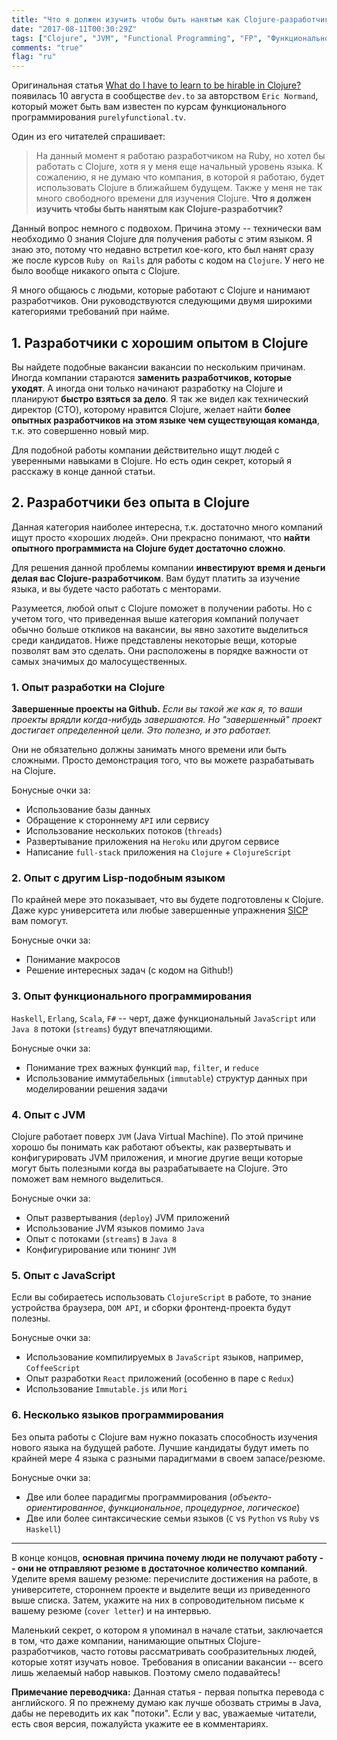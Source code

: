 ```yaml
---
title: "Что я должен изучить чтобы быть нанятым как Clojure-разработчик?"
date: "2017-08-11T00:30:29Z"
tags: ["Clojure", "JVM", "Functional Programming", "FP", "Функциональное программирование", "Get The Job", "Работа"]
comments: "true"
flag: "ru"
---
```


Оригинальная статья [What do I have to learn to be hirable in Clojure?](https://dev.to/ericnormand/what-do-i-have-to-learn-to-be-hirable-in-clojure) появилась 10 августа
в сообществе `dev.to` за авторством `Eric Normand`, который может быть вам известен по курсам
функционального программирования `purelyfunctional.tv`.
<!--more-->

Один из его читателей спрашивает:

<blockquote>
На данный момент я работаю разработчиком на Ruby, но хотел бы работать с Clojure, хотя я у меня еще
начальный уровень языка. К сожалению, я не думаю что компания, в которой я работаю, будет
использовать Clojure в ближайшем будущем. Также у меня не так много свободного времени для изучения
Clojure. <strong>Что я должен изучить чтобы быть нанятым как Clojure-разработчик?</strong>
</blockquote>

Данный вопрос немного с подвохом. Причина этому -- технически вам необходимо 0 знания Clojure для
получения работы с этим языком. Я знаю это, потому что недавно встретил кое-кого, кто был нанят
сразу же после курсов `Ruby on Rails` для работы с кодом на `Clojure`.
У него не было вообще никакого опыта с Clojure.

Я много общаюсь с людьми, которые работают с Clojure и нанимают разработчиков. Они руководствуются
следующими двумя широкими категориями требований при найме.

## 1. Разработчики с хорошим опытом в Clojure

Вы найдете подобные вакансии вакансии по нескольким причинам. Иногда компании стараются
**заменить разработчиков, которые уходят**. А иногда они только начинают разработку на Clojure и
планируют **быстро взяться за дело**. Я так же видел как технический директор (CTO), которому
нравится Clojure, желает найти **более опытных разработчиков на этом языке чем существующая команда**,
т.к. это совершенно новый мир.

Для подобной работы компании действительно ищут людей с уверенными навыками в Clojure.
Но есть один секрет, который я расскажу в конце данной статьи.

## 2. Разработчики без опыта в Clojure

Данная категория наиболее интересна, т.к. достаточно много компаний ищут просто «хороших людей».
Они прекрасно понимают, что **найти опытного программиста на Clojure будет достаточно сложно**.

Для решения данной проблемы компании **инвестируют время и деньги делая вас Clojure-разработчиком**.
Вам будут платить за изучение языка, и вы будете часто работать с менторами.

Разумеется, любой опыт с Clojure поможет в получении работы. Но с учетом того, что приведенная
выше категория компаний получает обычно больше откликов на вакансии, вы явно захотите выделиться
среди кандидатов. Ниже представлены некоторые вещи, которые позволят вам это сделать.
Они расположены в порядке важности от самых значимых до малосущественных.

### 1. Опыт разработки на Clojure

**Завершенные проекты на Github.**
_Если вы такой же как я, то ваши проекты врядли когда-нибудь завершаются. Но "завершенный" проект достигает определенной цели. Это полезно, и это работает._

Они не обязательно должны занимать много времени или быть сложными. Просто демонстрация того,
что вы можете разрабатывать на Clojure.

Бонусные очки за:

* Использование базы данных
* Обращение к стороннему `API` или сервису
* Использование нескольких потоков (`threads`)
* Развертывание приложения на `Heroku` или другом сервисе
* Написание `full-stack` приложения на `Clojure` + `ClojureScript`

### 2. Опыт с другим Lisp-подобным языком

По крайней мере это показывает, что вы будете подготовлены к Clojure. Даже курс университета или
любые завершенные упражнения [SICP](https://mitpress.mit.edu/sicp/) вам помогут.

Бонусные очки за:

* Понимание макросов
* Решение интересных задач (с кодом на Github!)

### 3. Опыт функционального программирования

`Haskell`, `Erlang`, `Scala`, `F#` -- черт, даже функциональный `JavaScript` или `Java 8` потоки
(`streams`) будут впечатляющими.

Бонусные очки за:

* Понимание трех важных функций `map`, `filter`, и `reduce`
* Использование иммутабельных (`immutable`) структур данных при моделировании решения задачи

### 4. Опыт с JVM

Clojure работает поверх `JVM` (Java Virtual Machine). По этой причине хорошо бы понимать как
работают объекты, как развертывать и конфигурировать JVM приложения, и многие другие вещи которые
могут быть полезными когда вы разрабатываете на Clojure. Это поможет вам немного выделиться.

Бонусные очки за:

* Опыт развертывания (`deploy`) JVM приложений
* Использование JVM языков помимо `Java`
* Опыт с потоками (`streams`) в `Java 8`
* Конфигурирование или тюнинг `JVM`

### 5. Опыт с JavaScript

Если вы собираетесь использовать `ClojureScript` в работе, то знание устройства браузера, `DOM API`, и
сборки фронтенд-проекта будут полезны.

Бонусные очки за:

* Использование компилируемых в `JavaScript` языков, например, `CoffeeScript`
* Опыт разработки `React` приложений (особенно в паре с `Redux`)
* Использование `Immutable.js` или `Mori`

### 6. Несколько языков программирования

Без опыта работы с Clojure вам нужно показать способность изучения нового языка на будущей работе.
Лучшие кандидаты будут иметь по крайней мере 4 языка с разными парадигмами в своем запасе/резюме.

Бонусные очки за:

* Две или более парадигмы программирования (_объекто-ориентированное_, _функциональное_, _процедурное_, _логическое_)
* Две или более синтаксические семьи языков (`C` vs `Python` vs `Ruby` vs `Haskell`)

----

В конце концов, **основная причина почему люди не получают работу -- они не отправляют резюме в
достаточное количество компаний**. Уделите время вашему резюме: перечислите достижения на работе,
в университете, стороннем проекте и выделите вещи из приведенного выше списка. Затем, укажите на них
в сопроводительном письме к вашему резюме (`cover letter`) и на интервью.

Маленький секрет, о котором я упоминал в начале статьи, заключается в том, что даже компании,
нанимающие опытных Clojure-разработчиков, часто готовы рассматривать сообразительных людей,
которые хотят изучать новое. Требования в описании вакансии -- всего лишь желаемый набор навыков.
Поэтому смело подавайтесь!

<div class="alert alert-warning">
<strong>Примечание переводчика:</strong>
Данная статья - первая попытка перевода с английского.
Я по прежнему думаю как лучше обозвать стримы в Java, дабы не переводить их как "потоки".
Если у вас, уважаемые читатели, есть своя версия, пожалуйста укажите ее в комментариях.
</div>